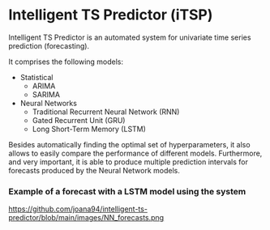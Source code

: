 # Intelligent TS Predictor (iTSP)

Intelligent TS Predictor is an automated system for univariate time series prediction (forecasting).

It comprises the following models:
- Statistical
  - ARIMA
  - SARIMA
- Neural Networks
  - Traditional Recurrent Neural Network (RNN)
  - Gated Recurrent Unit (GRU)
  - Long Short-Term Memory (LSTM)
  
 Besides automatically finding the optimal set of hyperparameters, it also allows to easily compare the performance of different models.
 Furthermore, and very important, it is able to produce multiple prediction intervals for forecasts produced by the Neural Network models.
 
 ### Example of a forecast with a LSTM model using the system
 
 https://github.com/joana94/intelligent-ts-predictor/blob/main/images/NN_forecasts.png
  
  
  
  
  
